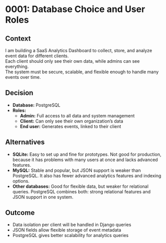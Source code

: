 # 0001: Database Choice and User Roles

## Context
I am building a SaaS Analytics Dashboard to collect, store, and analyze event data for different clients.  
Each client should only see their own data, while admins can see everything.  
The system must be secure, scalable, and flexible enough to handle many events over time.

## Decision
- **Database:** PostgreSQL  
- **Roles:**  
  - **Admin:** Full access to all data and system management  
  - **Client:** Can only see their own organization’s data  
  - **End user:** Generates events, linked to their client  

## Alternatives
- **SQLite:** Easy to set up and fine for prototypes. Not good for production, because it has problems with many users at once and lacks advanced features.  
- **MySQL:** Stable and popular, but JSON support is weaker than PostgreSQL. It also has fewer advanced analytics features and indexing options.  
- **Other databases:** Good for flexible data, but weaker for relational queries. PostgreSQL combines both: strong relational features and JSON support in one system.  
 
## Outcome
- Data isolation per client will be handled in Django queries  
- JSON fields allow flexible storage of event metadata  
- PostgreSQL gives better scalability for analytics queries  
